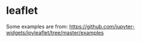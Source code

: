 # leaflet

Some examples are from:
https://github.com/jupyter-widgets/ipyleaflet/tree/master/examples

